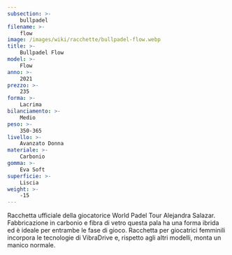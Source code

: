 ```yaml
---
subsection: >-
    bullpadel
filename: >-
    flow
image: /images/wiki/racchette/bullpadel-flow.webp
title: >-
    Bullpadel Flow
model: >-
    Flow
anno: >-
    2021
prezzo: >-
    235
forma: >-
    Lacrima
bilanciamento: >-
    Medio
peso: >-
    350-365
livello: >-
    Avanzato Donna
materiale: >-
    Carbonio
gomma: >-
    Eva Soft
superficie: >-
    Liscia
weight: >-
    -15
---
```

Racchetta ufficiale della giocatorice World Padel Tour Alejandra Salazar. Fabbricazione in carbonio e fibra di vetro questa pala ha una forma ibrida ed è ideale per entrambe le fase di gioco. Racchetta per giocatrici femminili incorpora le tecnologie di VibraDrive e, rispetto agli altri modelli, monta un manico normale.